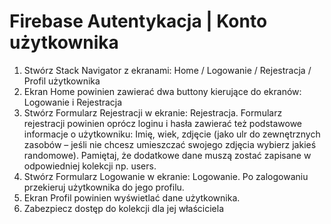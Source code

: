 # Firebase Autentykacja | Konto użytkownika

1. Stwórz Stack Navigator z ekranami: Home / Logowanie / Rejestracja / Profil użytkownika
2. Ekran Home powinien zawierać dwa buttony kierujące do ekranów: Logowanie i Rejestracja
3. Stwórz Formularz Rejestracji w ekranie: Rejestracja. Formularz rejestracji powinien oprócz loginu i hasła zawierać też podstawowe informacje o użytkowniku: Imię, wiek, zdjęcie (jako ulr do zewnętrznych zasobów – jeśli nie chcesz umieszczać swojego zdjęcia wybierz jakieś randomowe). Pamiętaj, że dodatkowe dane muszą zostać zapisane w odpowiedniej kolekcji np. users.
4. Stwórz Formularz Logowanie w ekranie: Logowanie. Po zalogowaniu przekieruj użytkownika do jego profilu.
5. Ekran Profil powinien wyświetlać dane użytkownika.
6. Zabezpiecz dostęp do kolekcji dla jej właściciela